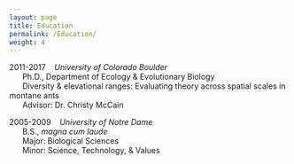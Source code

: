 ```yaml
---
layout: page
title: Education
permalink: /Education/
weight: 4
---
```


2011-2017&nbsp;&nbsp;&nbsp;&nbsp;*University of Colorado Boulder*  
&nbsp;&nbsp;&nbsp;&nbsp;&nbsp;&nbsp;Ph.D., Department of Ecology & Evolutionary Biology  
&nbsp;&nbsp;&nbsp;&nbsp;&nbsp;&nbsp;Diversity & elevational ranges: Evaluating theory across spatial scales in montane ants  
&nbsp;&nbsp;&nbsp;&nbsp;&nbsp;&nbsp;Advisor: Dr. Christy McCain  

2005-2009&nbsp;&nbsp;&nbsp;&nbsp;*University of Notre Dame*  
&nbsp;&nbsp;&nbsp;&nbsp;&nbsp;&nbsp;B.S., *magna cum laude*  
&nbsp;&nbsp;&nbsp;&nbsp;&nbsp;&nbsp;Major: Biological Sciences  
&nbsp;&nbsp;&nbsp;&nbsp;&nbsp;&nbsp;Minor: Science, Technology, & Values  

